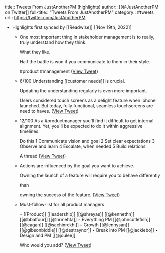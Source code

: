 title:: Tweets From JustAnotherPM (highlights)
author:: [[@JustAnotherPM on Twitter]]
full-title:: "Tweets From JustAnotherPM"
category:: #tweets
url:: https://twitter.com/JustAnotherPM

- Highlights first synced by [[Readwise]] [[Nov 19th, 2022]]
	- One most important thing in stakeholder management is to really, truly understand how they think.
	  
	  What they like.
	  
	  Half the battle is won if you communicate to them in their style. 
	  
	  #product #management ([View Tweet](https://twitter.com/JustAnotherPM/status/1357086512911966210))
	- 6/100
	  Understanding [[customer needs]] is crucial.
	  
	  Updating the understanding regularly is even more important.
	  
	  Users considered touch screens as a delight feature when iphone launched. But today, fully functional, seamless touchscreens are need to haves. ([View Tweet](https://twitter.com/JustAnotherPM/status/1385843525317799936))
	- 12/100
	  As a #productmanager you'll find it difficult to get internal alignment. Yet, you'll be expected to do it within aggressive timelines.
	  
	  Do this
	  1 Communicate vision and goal
	  2 Set clear expectations
	  3 Observe and learn
	  4 Escalate, when needed
	  5 Build relations
	  
	  A thread ([View Tweet](https://twitter.com/JustAnotherPM/status/1389875116864061445))
	- Actions are influenced by the goal you want to achieve.
	  
	  Owning the launch of a feature will require you to behave differently
	  
	  than
	  
	  owning the success of the feature. ([View Tweet](https://twitter.com/JustAnotherPM/status/1359857330242924548))
	- Must-follow-list for all product managers
	  
	  ‣ [[Product]] [[leadership]] [[@shreyas]] [[@kennethn]] [[@bbalfour]] [[@nrmehta]]
	  ‣ Everything PM [[@johncutlefish]] [[@cagan]] [[@sachinrekhi]] 
	  ‣ Growth [[@lennysan]] [[@gibsonbiddle]] [[@destraynor]]
	  ‣ Break into PM [[@jackiebo]] 
	  ‣ Design and PM [[@joulee]] 
	  
	  Who would you add? ([View Tweet](https://twitter.com/JustAnotherPM/status/1477658202829299715))